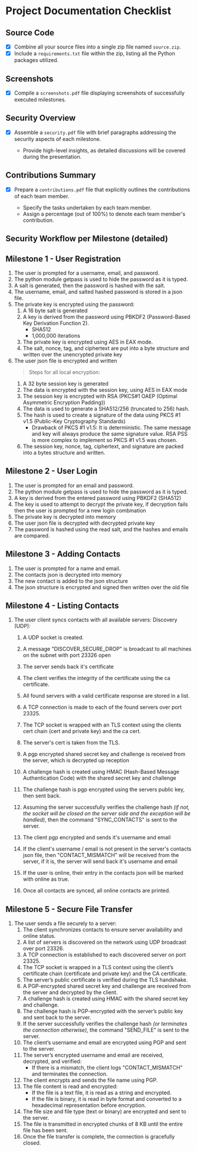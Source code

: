 # Project Documentation Checklist

## Source Code

- [x] Combine all your source files into a single zip file named `source.zip`.
- [x] Include a `requirements.txt` file within the zip, listing all the Python packages utilized.

## Screenshots

- [x] Compile a `screenshots.pdf` file displaying screenshots of successfully executed milestones.

## Security Overview

- [x] Assemble a `security.pdf` file with brief paragraphs addressing the security aspects of each milestone.

  - Provide high-level insights, as detailed discussions will be covered during the presentation.

## Contributions Summary

- [x] Prepare a `contributions.pdf` file that explicitly outlines the contributions of each team member.

  - Specify the tasks undertaken by each team member.
  - Assign a percentage (out of 100%) to denote each team member's contribution.

## Security Workflow per Milestone (detailed)

## Milestone 1 - User Registration

1. The user is prompted for a username, email, and password.
2. The python module getpass is used to hide the password as it is typed.
3. A salt is generated, then the password is hashed with the salt.
4. The username, email, and salted hashed password is stored in a json file.
5. The private key is encrypted using the password:
    1. A 16 byte salt is generated
    2. A key is derived from the password using PBKDF2 (Password-Based Key Derivation Function 2).
        - SHA512
        - 1,000,000 iterations
    3. The private key is encrypted using AES in EAX mode.
    4. The salt, nonce, tag, and ciphertext are put into a byte structure and written over the unencrypted private key
6. The user json file is encrypted and written
    > Steps for all local encryption:
    1. A 32 byte session key is generated
    2. The data is encrypted with the session key, using AES in EAX mode
    3. The session key is encrypted with RSA (PKCS#1 OAEP (Optimal Asymmetric Encryption Padding))
    4. The data is used to generate a SHA512/256 (truncated to 256) hash.
    5. The hash is used to create a signature of the data using PKCS #1 v1.5 (Public-Key Cryptography Standards)
        - Drawback of PKCS #1 v1.5:
        It is deterministic. The same message and key will always produce the same signature value.
        RSA PSS is more complex to implement so PKCS #1 v1.5 was chosen.
    6. The session key, nonce, tag, ciphertext, and signature are packed into a bytes structure and written.

## Milestone 2 - User Login

1. The user is prompted for an email and password.
2. The python module getpass is used to hide the password as it is typed.
3. A key is derived from the entered password using PBKDF2 (SHA512)
4. The key is used to attempt to decrypt the private key, if decryption fails then the user is prompted for a new login combination
5. The private key is decrypted into memory
6. The user json file is decrypted with decrypted private key
7. The password is hashed using the read salt, and the hashes and emails are compared.

## Milestone 3 - Adding Contacts

1. The user is prompted for a name and email.
2. The contacts json is decrypted into memory
3. The new contact is added to the json structure
4. The json structure is encrypted and signed then written over the old file

## Milestone 4 - Listing Contacts

1. The user client syncs contacts with all available servers:
    Discovery (UDP):
    1. A UDP socket is created.
    2. A message "DISCOVER_SECURE_DROP" is broadcast to all machines on the subnet with port 23326 open
    3. The server sends back it's certificate
    4. The client verifies the integrity of the certificate using the ca certificate.
    5. All found servers with a valid certificate response are stored in a list.

    6. A TCP connection is made to each of the found servers over port 23325.
    7. The TCP socket is wrapped with an TLS context using the clients cert chain (cert and private key) and the ca cert.
    8. The server's cert is taken from the TLS.
    9. A pgp encrypted shared secret key and challenge is received from the server, which is decrypted up reception
    10. A challenge hash is created using HMAC (Hash-Based Message Authentication Code) with the shared secret key and challenge
    11. The challenge hash is pgp encrypted using the servers public key, then sent back.
    12. Assuming the server successfully verifies the challenge hash *(if not, the socket will be closed on the server side and the exception will be handled)*, then the command "SYNC_CONTACTS" is sent to the server.
    13. The client pgp encrypted and sends it's username and email
    14. If the client's username / email is not present in the server's contacts json file, then "CONTACT_MISMATCH" will be received from the server, if it is, the server will send back it's username and email
    15. If the user is online, their entry in the contacts json will be marked with online as true.
    16. Once all contacts are synced, all online contacts are printed.

## Milestone 5 - Secure File Transfer

1. The user sends a file securely to a server:
    1. The client synchronizes contacts to ensure server availability and online status.
    2. A list of servers is discovered on the network using UDP broadcast over port 23326.
    3. A TCP connection is established to each discovered server on port 23325.
    4. The TCP socket is wrapped in a TLS context using the client’s certificate chain (certificate and private key) and the CA certificate.
    5. The server’s public certificate is verified during the TLS handshake.
    6. A PGP-encrypted shared secret key and challenge are received from the server and decrypted by the client.
    7. A challenge hash is created using HMAC with the shared secret key and challenge.
    8. The challenge hash is PGP-encrypted with the server’s public key and sent back to the server.
    9. If the server successfully verifies the challenge hash *(or terminates the connection otherwise)*, the command "SEND_FILE" is sent to the server.
    10. The client’s username and email are encrypted using PGP and sent to the server.
    11. The server’s encrypted username and email are received, decrypted, and verified:
        - If there is a mismatch, the client logs "CONTACT_MISMATCH" and terminates the connection.
    12. The client encrypts and sends the file name using PGP.
    13. The file content is read and encrypted:
        - If the file is a text file, it is read as a string and encrypted.
        - If the file is binary, it is read in byte format and converted to a hexadecimal representation before encryption.
    14. The file size and file type (text or binary) are encrypted and sent to the server.
    15. The file is transmitted in encrypted chunks of 8 KB until the entire file has been sent.
    16. Once the file transfer is complete, the connection is gracefully closed.
